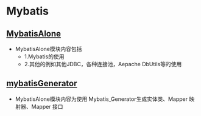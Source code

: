 # Mybatis
## [MybatisAlone](./MybatisAlone/Mybatis_README.md)
* MybatisAlone模块内容包括
    * 1.Mybatis的使用
	* 2.其他的例如其他JDBC，各种连接池，Aepache DbUtils等的使用
## [mybatisGenerator](./mybatisGenerator/Mybatis_Generator_README.md)
* MybatisAlone模块内容为使用	Mybatis_Generator生成实体类、Mapper 映射器、Mapper 接口
 
